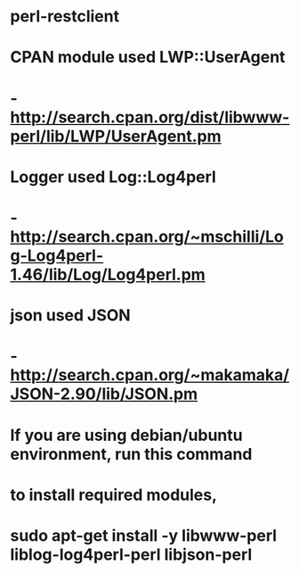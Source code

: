 # perl-restclient
# CPAN module used LWP::UserAgent
#    - http://search.cpan.org/dist/libwww-perl/lib/LWP/UserAgent.pm
# Logger used Log::Log4perl
#    - http://search.cpan.org/~mschilli/Log-Log4perl-1.46/lib/Log/Log4perl.pm
# json used JSON
#     - http://search.cpan.org/~makamaka/JSON-2.90/lib/JSON.pm

# If you are using debian/ubuntu environment, run this command
# to install required modules,
# sudo apt-get install -y libwww-perl liblog-log4perl-perl libjson-perl
